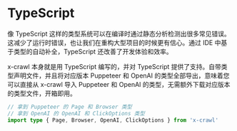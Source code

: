 # TypeScript

像 TypeScript 这样的类型系统可以在编译时通过静态分析检测出很多常见错误。这减少了运行时错误，也让我们在重构大型项目的时候更有信心。通过 IDE 中基于类型的自动补全，TypeScript 还改善了开发体验和效率。

x-crawl 本身就是用 TypeScript 编写的，并对 TypeScript 提供了支持。自带类型声明文件，并且将对应版本 Puppeteer 和 OpenAI 的类型全部导出，意味着您可以直接从 x-crawl 导入 Puppeteer 和 OpenAI 的类型，无需额外下载对应版本的类型文件，开箱即用。

```ts
// 拿到 Puppeteer 的 Page 和 Browser 类型
// 拿到 OpenAI 的 OpenAI 和 ClickOptions 类型
import type { Page, Browser, OpenAI, ClickOptions } from 'x-crawl'
```
